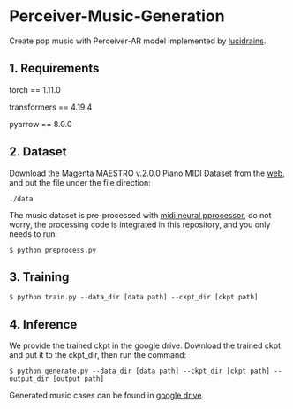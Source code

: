 # Perceiver-Music-Generation

Create pop music with Perceiver-AR model implemented by [lucidrains](https://github.com/lucidrains/perceiver-ar-pytorch). 

## 1. Requirements

torch == 1.11.0 

transformers == 4.19.4 

pyarrow == 8.0.0


## 2. Dataset

Download the Magenta MAESTRO v.2.0.0 Piano MIDI Dataset from the [web](https://magenta.tensorflow.org/datasets/maestro), and put the file under the file direction: 
```
./data
```
The music dataset is pre-processed with [midi neural pprocessor](https://github.com/jason9693/midi-neural-processor/tree/bea0dc612b7f687f964d0f6d54d1dbf117ae1307), do not worry, the processing code is integrated in this repository, and you only needs to run:  
```base
$ python preprocess.py 
```

## 3. Training 

```base
$ python train.py --data_dir [data path] --ckpt_dir [ckpt path]
```

## 4. Inference 
We provide the trained ckpt in the google drive. Download the trained ckpt and put it to the ckpt_dir, then run the command: 
```base
$ python generate.py --data_dir [data path] --ckpt_dir [ckpt path] --output_dir [output path]
```

Generated music cases can be found in [google drive](https://drive.google.com/file/d/1Ws4iIHGoD3TehZY2xxNF4kZ7pNt0vOAm/view?usp=sharing). 


